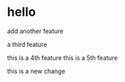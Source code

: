 # hello

add another feature 

a third feature

this is a 4th feature
this is a 5th feature

this is a new change